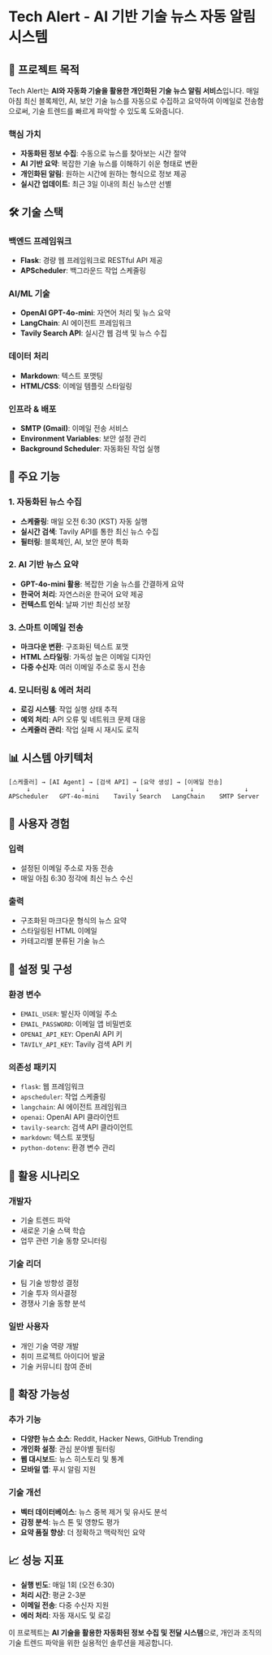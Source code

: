 # Tech Alert - AI 기반 기술 뉴스 자동 알림 시스템

## 🎯 프로젝트 목적

Tech Alert는 **AI와 자동화 기술을 활용한 개인화된 기술 뉴스 알림 서비스**입니다. 매일 아침 최신 블록체인, AI, 보안 기술 뉴스를 자동으로 수집하고 요약하여 이메일로 전송함으로써, 기술 트렌드를 빠르게 파악할 수 있도록 도와줍니다.

### 핵심 가치
- **자동화된 정보 수집**: 수동으로 뉴스를 찾아보는 시간 절약
- **AI 기반 요약**: 복잡한 기술 뉴스를 이해하기 쉬운 형태로 변환
- **개인화된 알림**: 원하는 시간에 원하는 형식으로 정보 제공
- **실시간 업데이트**: 최근 3일 이내의 최신 뉴스만 선별

## 🛠 기술 스택

### 백엔드 프레임워크
- **Flask**: 경량 웹 프레임워크로 RESTful API 제공
- **APScheduler**: 백그라운드 작업 스케줄링

### AI/ML 기술
- **OpenAI GPT-4o-mini**: 자연어 처리 및 뉴스 요약
- **LangChain**: AI 에이전트 프레임워크
- **Tavily Search API**: 실시간 웹 검색 및 뉴스 수집

### 데이터 처리
- **Markdown**: 텍스트 포맷팅
- **HTML/CSS**: 이메일 템플릿 스타일링

### 인프라 & 배포
- **SMTP (Gmail)**: 이메일 전송 서비스
- **Environment Variables**: 보안 설정 관리
- **Background Scheduler**: 자동화된 작업 실행

## 🚀 주요 기능

### 1. 자동화된 뉴스 수집
- **스케줄링**: 매일 오전 6:30 (KST) 자동 실행
- **실시간 검색**: Tavily API를 통한 최신 뉴스 수집
- **필터링**: 블록체인, AI, 보안 분야 특화

### 2. AI 기반 뉴스 요약
- **GPT-4o-mini 활용**: 복잡한 기술 뉴스를 간결하게 요약
- **한국어 처리**: 자연스러운 한국어 요약 제공
- **컨텍스트 인식**: 날짜 기반 최신성 보장

### 3. 스마트 이메일 전송
- **마크다운 변환**: 구조화된 텍스트 포맷
- **HTML 스타일링**: 가독성 높은 이메일 디자인
- **다중 수신자**: 여러 이메일 주소로 동시 전송

### 4. 모니터링 & 에러 처리
- **로깅 시스템**: 작업 실행 상태 추적
- **예외 처리**: API 오류 및 네트워크 문제 대응
- **스케줄러 관리**: 작업 실패 시 재시도 로직

## 📊 시스템 아키텍처

```
[스케줄러] → [AI Agent] → [검색 API] → [요약 생성] → [이메일 전송]
     ↓              ↓              ↓              ↓              ↓
APScheduler   GPT-4o-mini    Tavily Search   LangChain    SMTP Server
```

## 🎨 사용자 경험

### 입력
- 설정된 이메일 주소로 자동 전송
- 매일 아침 6:30 정각에 최신 뉴스 수신

### 출력
- 구조화된 마크다운 형식의 뉴스 요약
- 스타일링된 HTML 이메일
- 카테고리별 분류된 기술 뉴스

## 🔧 설정 및 구성

### 환경 변수
- `EMAIL_USER`: 발신자 이메일 주소
- `EMAIL_PASSWORD`: 이메일 앱 비밀번호
- `OPENAI_API_KEY`: OpenAI API 키
- `TAVILY_API_KEY`: Tavily 검색 API 키

### 의존성 패키지
- `flask`: 웹 프레임워크
- `apscheduler`: 작업 스케줄링
- `langchain`: AI 에이전트 프레임워크
- `openai`: OpenAI API 클라이언트
- `tavily-search`: 검색 API 클라이언트
- `markdown`: 텍스트 포맷팅
- `python-dotenv`: 환경 변수 관리

## 🎯 활용 시나리오

### 개발자
- 기술 트렌드 파악
- 새로운 기술 스택 학습
- 업무 관련 기술 동향 모니터링

### 기술 리더
- 팀 기술 방향성 결정
- 기술 투자 의사결정
- 경쟁사 기술 동향 분석

### 일반 사용자
- 개인 기술 역량 개발
- 취미 프로젝트 아이디어 발굴
- 기술 커뮤니티 참여 준비

## 🔮 확장 가능성

### 추가 기능
- **다양한 뉴스 소스**: Reddit, Hacker News, GitHub Trending
- **개인화 설정**: 관심 분야별 필터링
- **웹 대시보드**: 뉴스 히스토리 및 통계
- **모바일 앱**: 푸시 알림 지원

### 기술 개선
- **벡터 데이터베이스**: 뉴스 중복 제거 및 유사도 분석
- **감정 분석**: 뉴스 톤 및 영향도 평가
- **요약 품질 향상**: 더 정확하고 맥락적인 요약

## 📈 성능 지표

- **실행 빈도**: 매일 1회 (오전 6:30)
- **처리 시간**: 평균 2-3분
- **이메일 전송**: 다중 수신자 지원
- **에러 처리**: 자동 재시도 및 로깅

이 프로젝트는 **AI 기술을 활용한 자동화된 정보 수집 및 전달 시스템**으로, 개인과 조직의 기술 트렌드 파악을 위한 실용적인 솔루션을 제공합니다. 